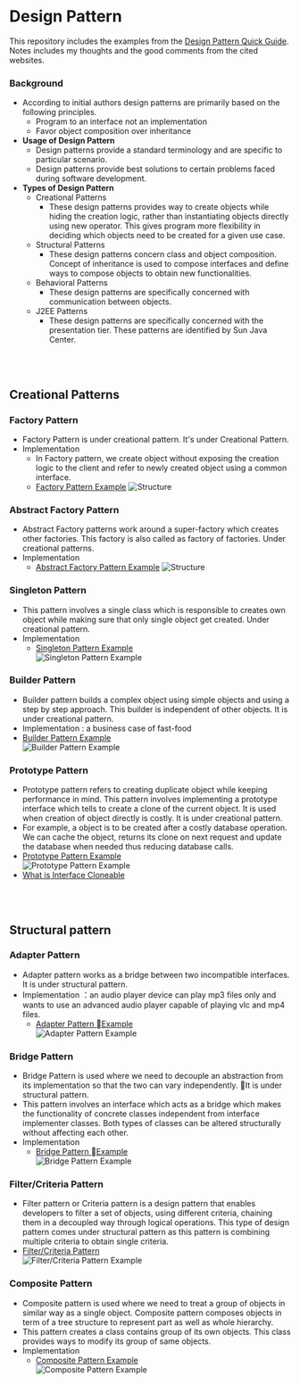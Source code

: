 # Design Pattern
This repository includes the examples from the [Design Pattern Quick Guide](https://www.tutorialspoint.com/design_pattern/design_pattern_quick_guide). Notes includes my thoughts and the good comments from the cited websites.

### Background
- According to initial authors design patterns are primarily based on the following principles.
    - Program to an interface not an implementation
    - Favor object composition over inheritance
- **Usage of Design Pattern**
    - Design patterns provide a standard terminology and are specific to particular scenario.
    - Design patterns provide best solutions to certain problems faced during software development.
- **Types of Design Pattern**
    - Creational Patterns
        - These design patterns provides way to create objects while hiding the creation logic, rather than instantiating objects directly using new operator. This gives program more flexibility in deciding which objects need to be created for a given use case.
    - Structural Patterns
        - These design patterns concern class and object composition. Concept of inheritance is used to compose interfaces and define ways to compose objects to obtain new functionalities.
    - Behavioral Patterns
        - These design patterns are specifically concerned with communication between objects.
    - J2EE Patterns
        - These design patterns are specifically concerned with the presentation tier. These patterns are identified by Sun Java Center.

<br> <br>
## Creational Patterns
### Factory Pattern
- Factory Pattern is under creational pattern. It's under Creational Pattern.
- Implementation
    - In Factory pattern, we create object without exposing the creation logic to the client and refer to newly created object using a common interface.
    - [Factory Pattern Example](FactoryPattern)
    ![Structure](images/factory_pattern_uml_diagram.jpg "Factory pattern Structure")

### Abstract Factory Pattern
- Abstract Factory patterns work around a super-factory which creates other factories. This factory is also called as factory of factories. Under creational patterns.
- Implementation
    - [Abstract Factory Pattern Example](AbstractFactoryPattern)
        ![Structure](images/abstractfactory_pattern_uml_diagram.jpg "Factory pattern Structure")

### Singleton Pattern
- This pattern involves a single class which is responsible to creates own object while making sure that only single object get created. Under  creational pattern.
- Implementation
    - [Singleton Pattern Example](SingletonPattern)
    <br>![Singleton Pattern Example](images/singleton_pattern_uml_diagram.jpg "Singleton Pattern Example")

### Builder Pattern
- Builder pattern builds a complex object using simple objects and using a step by step approach. This builder is independent of other objects. It is under creational pattern.
- Implementation : a business case of fast-food
- [Builder Pattern Example](BuilderPattern)
<br>![Builder Pattern Example](images/builder_pattern_uml_diagram.jpg "Builder Pattern")

### Prototype Pattern
- Prototype pattern refers to creating duplicate object while keeping performance in mind. This pattern involves implementing a prototype interface which tells to create a clone of the current object. It is used when creation of object directly is costly. It is under creational pattern.
- For example, a object is to be created after a costly database operation. We can cache the object, returns its clone on next request and update the database when needed thus reducing database calls.
- [Prototype Pattern Example](PrototypePattern)
<br>![Prototype Pattern Example](images/prototype_pattern_uml_diagram.jpg "Prototype Pattern Example")
- [What is Interface Cloneable](https://docs.oracle.com/javase/7/docs/api/java/lang/Cloneable.html)

<br><br>
## Structural pattern
### Adapter Pattern
- Adapter pattern works as a bridge between two incompatible interfaces. It is under structural pattern.
- Implementation ：an audio player device can play mp3 files only and wants to use an advanced audio player capable of playing vlc and mp4 files.
    - [Adapter Pattern Example](AdapterPattern)
    <br>![Adapter Pattern Example](images/adapter_pattern_uml_diagram.jpg	 "Adapter Pattern Example")

### Bridge Pattern
- Bridge Pattern is used where we need to decouple an abstraction from its implementation so that the two can vary independently. It is under structural pattern.
- This pattern involves an interface which acts as a bridge which makes the functionality of concrete classes independent from interface implementer classes. Both types of classes can be altered structurally without affecting each other.
- Implementation
    - [Bridge Pattern Example](BridgePattern)
    <br>![Bridge Pattern Example](images/bridge_pattern_uml_diagram.jpg	 "Bridge Pattern Example")

### Filter/Criteria Pattern
- Filter pattern or Criteria pattern is a design pattern that enables developers to filter a set of objects, using different criteria, chaining them in a decoupled way through logical operations. This type of design pattern comes under structural pattern as this pattern is combining multiple criteria to obtain single criteria.
- [Filter/Criteria Pattern](FilterOrCriteria)
<br>![Filter/Criteria Pattern Example](images/filter_pattern_uml_diagram.jpg	 "Filter/Criteria Pattern Example")

### Composite Pattern
- Composite pattern is used where we need to treat a group of objects in similar way as a single object. Composite pattern composes objects in term of a tree structure to represent part as well as whole hierarchy.
- This pattern creates a class contains group of its own objects. This class provides ways to modify its group of same objects.
- Implementation
    - [Composite Pattern Example](CompositePattern)
    <br>![Composite Pattern Example](images/composite_pattern_uml_diagram.jpg "Composite Pattern Example")
